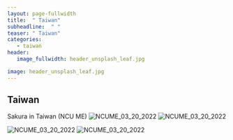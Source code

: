 ```yaml
---
layout: page-fullwidth
title:  " Taiwan"
subheadline:  " "
teaser: " Taiwan"
categories: 
   - taiwan
header:
   image_fullwidth: header_unsplash_leaf.jpg

image: header_unsplash_leaf.jpg
---
```


## Taiwan

Sakura in Taiwan (NCU ME)
![NCUME_03_20_2022](/images/DSC_1355.JPG.png)
![NCUME_03_20_2022](/images/DSC_1322.JPG.png)

![NCUME_03_20_2022](/images/DSC_1237.JPG.png)
![NCUME_03_20_2022](/images/DSC_1111.JPG.png)